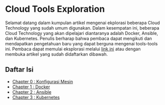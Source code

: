 # Cloud Tools Exploration

Selamat datang dalam kumpulan artikel mengenai ekplorasi beberapa Cloud Technology yang sudah umum digunakan. Dalam kesempatan ini, beberapa Cloud Technology yang akan dipelajari diantaranya adalah Docker, Ansible, dan Kubernetes. Penulis berharap bahwa pembaca dapat mengikuti dan mendapatkan pengetahuan baru yang dapat berguna mengenai tools-tools ini. Pembaca dapat memulai eksplorasi melalui [link ini](articles/server.md) atau dengan membuka artikel yang sudah didaftarkan dibawah.

## Daftar Isi

* [Chapter 0 : Konfigurasi Mesin](articles/server.md)
* [Chapter 1 : Docker](articles/docker.md)
* [Chapter 2 : Ansible](articles/ansible.md)
* [Chapter 3 : Kubernetes](articles/kubernetes.md) 
